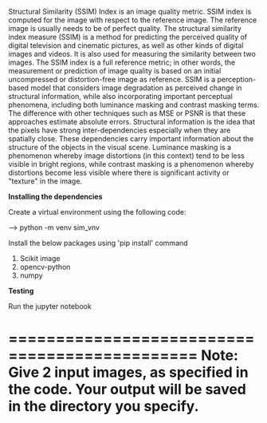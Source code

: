 Structural Similarity (SSIM) Index is an image quality metric. SSIM index is computed for the image with respect to the reference image. The reference image is usually needs to be of perfect quality.
The structural similarity index measure (SSIM) is a method for predicting the perceived quality of digital television and cinematic pictures, as well as other kinds of digital images and videos. It is also used for measuring the similarity between two images. The SSIM index is a full reference metric; in other words, the measurement or prediction of image quality is based on an initial uncompressed or distortion-free image as reference. SSIM is a perception-based model that considers image degradation as perceived change in structural information, while also incorporating important perceptual phenomena, including both luminance masking and contrast masking terms. The difference with other techniques such as MSE or PSNR is that these approaches estimate absolute errors. Structural information is the idea that the pixels have strong inter-dependencies especially when they are spatially close. These dependencies carry important information about the structure of the objects in the visual scene. Luminance masking is a phenomenon whereby image distortions (in this context) tend to be less visible in bright regions, while contrast masking is a phenomenon whereby distortions become less visible where there is significant activity or "texture" in the image.

**Installing the dependencies**

Create a virtual environment using the following code:

--> python -m venv sim_vnv

Install the below packages using 'pip install' command

1. Scikit image
2. opencv-python
3. numpy

**Testing**

Run the jupyter notebook 

==============================================
Note: Give 2 input images, as specified in the code. 
Your output will be saved in the directory you specify. 
==============================================
